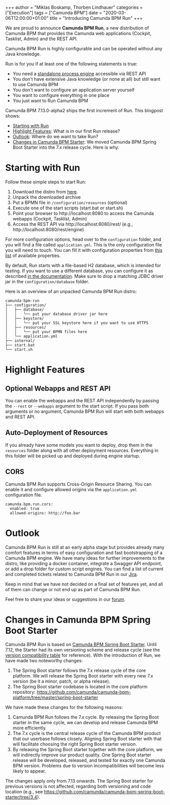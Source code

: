 +++
author = "Miklas Boskamp, Thorben Lindhauer"
categories = ["Execution"]
tags = ["Camunda BPM"]
date = "2020-03-06T12:00:00+01:00"
title = "Introducing Camunda BPM Run"
+++


We are proud to announce **Camunda BPM Run**, a new distribution of Camunda BPM that provides the Camunda web applications (Cockpit, Tasklist, Admin) and the REST API.

Camunda BPM Run is highly configurable and can be operated without any Java knowledge.

Run is for you if at least one of the following statements is true:

* You need a [standalone process engine](https://docs.camunda.org/manual/latest/introduction/architecture/#standalone-remote-process-engine-server) accessible via REST API
* You don't have extensive Java knowledge (or none at all) but still want to use Camunda BPM
* You don't want to configure an application server yourself
* You want to configure everything in one place
* You just want to Run Camunda BPM


Camunda BPM 7.13.0-alpha2 ships the first increment of Run. This blogpost shows:

* [Starting with Run](#starting-with-run)
* [Highlight Features](#highlight-features): What is in our first Run release?
* [Outlook](#outlook): Where do we want to take Run?
* [Changes in Camunda BPM Starter](#changes-in-camunda-bpm-spring-boot-starter): We moved Camunda BPM Spring Boot Starter into the 7.x release cycle. Here is why.

# Starting with Run
Follow these simple steps to start Run:

1. Download the distro from [here](https://app.camunda.com/nexus/repository/public/org/camunda/bpm/run/camunda-bpm-run/7.13.0-alpha2/camunda-bpm-run-7.13.0-alpha2.zip).
1. Unpack the downloaded archive
1. Put a BPMN file in `/configuration/resources` (optional)
1. Execute one of the start scripts (start.bat or start.sh)
1. Point your browser to http://localhost:8080 to access the Camunda webapps (Cockpit, Tasklist, Admin)
1. Access the REST API via http://localhost:8080/rest/ (e.g., http://localhost:8080/rest/engine)

For more configuration options, head over to the `configuration` folder, and you will find a file called `application.yml`. This is the only configuration file you will need to touch.
You can fill it with configuration properties from [this list](https://docs.camunda.org/manual/latest/user-guide/camunda-bpm-run/#configure-camunda-bpm-run) of available properties.

By default, Run starts with a file-based H2 database, which is intended for testing. If you want to use a different database, you can configure it as described [in the documentation](https://docs.camunda.org/manual/latest/user-guide/camunda-bpm-run/#database). Make sure to drop a matching JDBC driver jar in the `configuration/database` folder.

Here is an overview of an unpacked Camunda BPM Run distro:

```
camunda-bpm-run
├── configuration/
│   ├── database/
│   │   └── put your database driver jar here
│   ├── keystore/
│   │   └── put your SSL keystore here if you want to use HTTPS
│   ├── resources/
│   │   └── put your BPMN files here
│   └── application.yml
├── internal/
├── start.bat
└── start.sh
```

# Highlight Features

## Optional Webapps and REST API
You can enable the webapps and the REST API independently by passing the `--rest` or `--webapps` argument to the start script. If you pass both arguments or no argument, Camunda BPM Run will start with both webapps and REST API.

## Auto-Deployment of Resources
If you already have some models you want to deploy, drop them in the `resources` folder along with all other deployment resources.
Everything in this folder will be picked up and deployed during engine startup.

## CORS
Camunda BPM Run supports Cross-Origin Resource Sharing. You can enable it and configure allowed origins via the `application.yml` configuration file.

```
camunda.bpm.run.cors:
  enabled: true
  allowed-origins: http://foo.bar
```

# Outlook
Camunda BPM Run is still at an early alpha stage but provides already many comfort features in terms of easy configuration and fast bootstrapping of a Camunda BPM engine.
We have many ideas for further improvements to the distro, like providing a docker container, integrate a Swagger API endpoint, or add a drop folder for custom script engines. You can find a list of current and completed tickets related to Camunda BPM Run in our [Jira](https://jira.camunda.com/issues/?jql=project%20%3D%20CAM%20AND%20component%20%3D%20run%20ORDER%20BY%20fixVersion%20ASC).

Keep in mind that we have not decided on a final set of features yet, and all of them can change or not end up as part of Camunda BPM Run.

Feel free to share your ideas or suggestions in our [forum](https://forum.camunda.org/).

# Changes in Camunda BPM Spring Boot Starter

Camunda BPM Run is based on [Camunda BPM Spring Boot Starter](https://docs.camunda.org/manual/latest/user-guide/spring-boot-integration/). Until 7.12, the Starter had its own versioning scheme and release cycle (see the [version compatibility table](https://docs.camunda.org/manual/latest/user-guide/spring-boot-integration/version-compatibility/) for reference). With the introduction of Run, we have made two noteworthy changes:

1. The Spring Boot starter follows the 7.x release cycle of the core platform. We will release the Spring Boot starter with every new 7.x version (be it a minor, patch, or alpha release).
1. The Spring Boot starter codebase is located in the core platform repository: https://github.com/camunda/camunda-bpm-platform/tree/master/spring-boot-starter

We have made these changes for the following reasons:

1. Camunda BPM Run follows the 7.x cycle. By releasing the Spring Boot starter in the same cycle, we can develop and release Camunda BPM more efficiently.
1. The 7.x cycle is the central release cycle of the Camunda BPM product that our userbase follows closely. Aligning Spring Boot starter with that will facilitate choosing the right Spring Boot starter version.
1. By releasing the Spring Boot starter together with the core platform, we will indirectly improve our product quality. One Spring Boot starter release will be developed, released, and tested for exactly one Camunda BPM version. Problems due to version incompatibilities will become less likely to appear.

The changes apply only from 7.13 onwards. The Spring Boot starter for previous versions is not affected, regarding both versioning and code location (e.g., see https://github.com/camunda/camunda-bpm-spring-boot-starter/tree/3.4).
